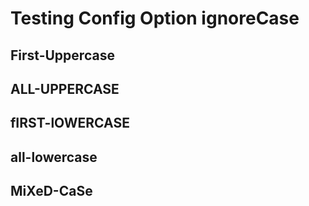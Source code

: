 # Testing Config Option ignoreCase

## First-Uppercase

## ALL-UPPERCASE

## fIRST-lOWERCASE

## all-lowercase

## MiXeD-CaSe

